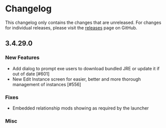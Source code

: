 # Changelog

This changelog only contains the changes that are unreleased. For changes for individual releases, please visit the
[releases](https://github.com/ATLauncher/ATLauncher/releases) page on GitHub.

## 3.4.29.0

### New Features
- Add dialog to prompt exe users to download bundled JRE or update it if out of date [#601]
- New Edit Instance screen for easier, better and more thorough management of instances [#556]

### Fixes
- Embedded relationship mods showing as required by the launcher

### Misc
